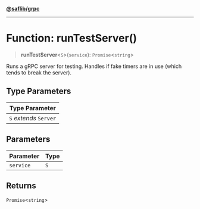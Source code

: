 [**@saflib/grpc**](../../../../index.md)

---

# Function: runTestServer()

> **runTestServer**\<`S`\>(`service`): `Promise`\<`string`\>

Runs a gRPC server for testing. Handles if fake timers are in use (which tends to break the server).

## Type Parameters

| Type Parameter         |
| ---------------------- |
| `S` _extends_ `Server` |

## Parameters

| Parameter | Type |
| --------- | ---- |
| `service` | `S`  |

## Returns

`Promise`\<`string`\>
